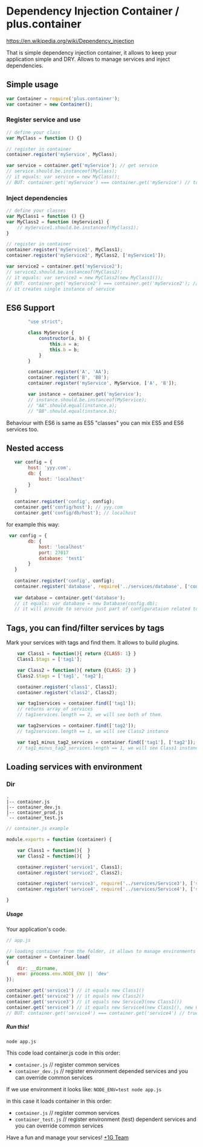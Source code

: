 # Dependency Injection Container / plus.container

https://en.wikipedia.org/wiki/Dependency_injection

That is simple dependency injection container, it allows to keep your application simple and DRY.
Allows to manage services and inject dependencies.

## Simple usage


```javascript
var Container = require('plus.container');
var container = new Container();
```

### Register service and use


```javascript
// define your class
var MyClass = function () {}

// register in container
container.register('myService', MyClass);

var service = container.get('myService'); // get service
// service.should.be.instanceof(MyClass); 
// it equals: var service = new MyClass();
// BUT: container.get('myService') === container.get('myService') // true
```

### Inject dependencies

```javascript
// define your classes
var MyClass1 = function () {}
var MyClass2 = function (myService1) {
    // myService1.should.be.instanceof(MyClass1);
}

// register in container
container.register('myService1', MyClass1);
container.register('myService2', MyClass2, ['myService1']);

var service2 = container.get('myService2');
// service2.should.be.instanceof(MyClass2);
// it equals: var service2 = new MyClass2(new MyClass1());
// BUT: container.get('myService2') === container.get('myService2'); // true
// it creates single instance of service
```

## ES6 Support
```javascript
        "use strict";

        class MyService {
            constructor(a, b) {
                this.a = a;
                this.b = b;
            }
        }

        container.register('A', 'AA');
        container.register('B', 'BB');
        container.register('myService', MyService, ['A', 'B']);

        var instance = container.get('myService');
        // instance.should.be.instanceof(MyService);
        // "AA".should.equal(instance.a);
        // "BB".should.equal(instance.b);
```
Behaviour with ES6 is same as ES5 "classes" you can mix ES5 and ES6 services too.
## Nested access
```javascript
   var config = {
        host: 'yyy.com',
        db: {
            host: 'localhost'
        }
   } 
   
   container.register('config', config);
   container.get('config/host'); // yyy.com
   container.get('config/db/host'); // localhost
```
for example this way:

```javascript
 var config = {
        db: {
            host: 'localhost'
            port: 27017
            database: 'test1'
        }
   } 
   
   container.register('config', config);
   container.register('database', require('../services/database', ['config/db']);
   
   var database = container.get('database');
   // it equals: var database = new Database(config.db);
   // it will provide to service just part of configurataion related to DB.
```

## Tags, you can find/filter services by tags
Mark your services with tags and find them. It allows to build plugins.
```javascript
    var Class1 = function(){ return {CLASS: 1} }
    Class1.$tags = ['tag1'];

    var Class2 = function(){ return {CLASS: 2} }
    Class2.$tags = ['tag1', 'tag2'];

    container.register('class1', Class1);
    container.register('class2', Class2);

    var tag1services = container.find(['tag1']);
    // returns array of services
    // tag1services.length == 2, we will see both of them.

    var tag2services = container.find(['tag2']);
    // tag2services.length == 1, we will see Class2 instance

    var tag1_minus_tag2_services = container.find(['tag1'], ['tag2']);
    // tag1_minus_tag2_services.length == 1, we will see Class1 instance

```

## Loading services with environment
### Dir

```
.
|-- container.js
|-- container_dev.js
|-- container_prod.js
`-- container_test.js
```

```javascript
// container.js example

module.exports = function (container) {

    var Class1 = function(){  }
    var Class2 = function(){  }

    container.register('service1', Class1);
    container.register('service2', Class2);

    container.register('service3', require('../services/Service3'), ['service1']);
    container.register('service4', require('../services/Service4'), ['service1', 'service2']);

}

```

##### Usage
Your application's code.
```javascript
// app.js

// loading container from the folder, it allows to manage environments
var container = Container.load(
{
    dir: __dirname,
    env: process.env.NODE_ENV || 'dev'
});

container.get('service1') // it equals new Class1()
container.get('service2') // it equals new Class2()
container.get('service3') // it equals new Service3(new Class1())
container.get('service4') // it equals new Service4(new Class1(), new Class2())
// BUT: container.get('service4') === container.get('service4') // true // :)
```

##### Run this!
`node app.js`

This code load container.js code in this order:
- `container.js` // register common services
- `container_dev.js` // register environment depended services and you can override common services

If we use environment it looks like:
`NODE_ENV=test node app.js`

in this case it loads container in this order:
- `container.js` // register common services
- `container_test.js` // register environment (test) dependent services and you can override common services

Have a fun and manage your services!
[+1G Team](http://plus1generation.com)